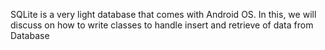 
<p>SQLite is a very light database that comes with Android OS. In this, we will discuss on how to write classes to handle insert and retrieve of data from Database</p>
